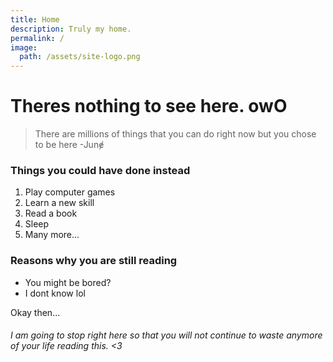 ```yaml
---
title: Home
description: Truly my home.
permalink: /
image:
  path: /assets/site-logo.png
---
```

# Theres nothing to see here. owO
 > There are millions of things that you can do right now but you chose to be here
 > -Junɇ

### Things you could have done instead
1. Play computer games
2. Learn a new skill
3. Read a book
4. Sleep
5. Many more...

### Reasons why you are still reading
- You might be bored?
- I dont know lol

Okay then...

###### I am going to stop right here so that you will not continue to waste anymore of your life reading this. <3